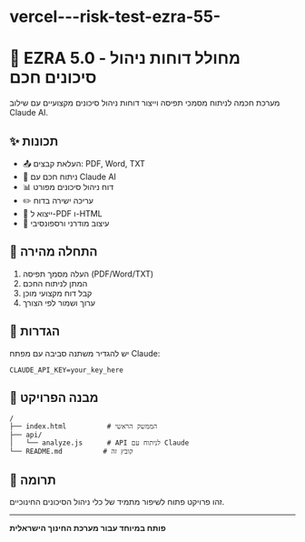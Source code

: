 # vercel---risk-test-ezra-55-

# 🎯 EZRA 5.0 - מחולל דוחות ניהול סיכונים חכם

מערכת חכמה לניתוח מסמכי תפיסה וייצור דוחות ניהול סיכונים מקצועיים עם שילוב Claude AI.

## ✨ תכונות

- 📤 העלאת קבצים: PDF, Word, TXT
- 🤖 ניתוח חכם עם Claude AI
- 📊 דוח ניהול סיכונים מפורט
- ✏️ עריכה ישירה בדוח
- 📄 ייצוא ל-PDF ו-HTML
- 🎨 עיצוב מודרני ורספונסיבי

## 🚀 התחלה מהירה

1. העלה מסמך תפיסה (PDF/Word/TXT)
2. המתן לניתוח החכם
3. קבל דוח מקצועי מוכן
4. ערוך ושמור לפי הצורך

## 🔧 הגדרות

יש להגדיר משתנה סביבה עם מפתח Claude:
```
CLAUDE_API_KEY=your_key_here
```

## 📁 מבנה הפרויקט

```
/
├── index.html          # הממשק הראשי
├── api/
│   └── analyze.js      # API לניתוח עם Claude
└── README.md          # קובץ זה
```

## 🤝 תרומה

זהו פרויקט פתוח לשיפור מתמיד של כלי ניהול הסיכונים החינוכיים.

---
**פותח במיוחד עבור מערכת החינוך הישראלית** 
